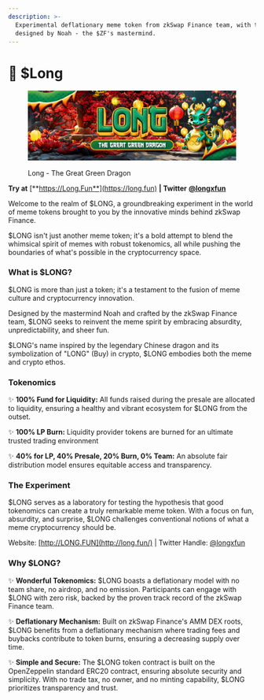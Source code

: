 ```yaml
---
description: >-
  Experimental deflationary meme token from zkSwap Finance team, with tokenomics
  designed by Noah - the $ZF's mastermind.
---
```


# 🐉 $Long

<figure><img src="../.gitbook/assets/LONG header 1500x500.png" alt=""><figcaption><p>Long - The Great Green Dragon</p></figcaption></figure>

**Try at** [**https://Long.Fun**](https://long.fun) **| Twitter** [**@longxfun**](https://twitter.com/longxfun)

Welcome to the realm of $LONG, a groundbreaking experiment in the world of meme tokens brought to you by the innovative minds behind zkSwap Finance.&#x20;

$LONG isn't just another meme token; it's a bold attempt to blend the whimsical spirit of memes with robust tokenomics, all while pushing the boundaries of what's possible in the cryptocurrency space.

### **What is $LONG?**

$LONG is more than just a token; it's a testament to the fusion of meme culture and cryptocurrency innovation.&#x20;

Designed by the mastermind Noah and crafted by the zkSwap Finance team, $LONG seeks to reinvent the meme spirit by embracing absurdity, unpredictability, and sheer fun.&#x20;

$LONG's name inspired by the legendary Chinese dragon and its symbolization of "LONG" (Buy) in crypto, $LONG embodies both the meme and crypto ethos.

### **Tokenomics**

✨ **100% Fund for Liquidity:** All funds raised during the presale are allocated to liquidity, ensuring a healthy and vibrant ecosystem for $LONG from the outset.

✨ **100% LP Burn:** Liquidity provider tokens are burned for an ultimate trusted trading environment

✨ **40% for LP, 40% Presale, 20% Burn, 0% Team:** An absolute fair distribution model ensures equitable access and transparency.

### **The Experiment**

$LONG serves as a laboratory for testing the hypothesis that good tokenomics can create a truly remarkable meme token. With a focus on fun, absurdity, and surprise, $LONG challenges conventional notions of what a meme cryptocurrency should be.&#x20;

Website: [http://LONG.FUN](http://long.fun/) | Twitter Handle: [@longxfun](https://twitter.com/longxfun)

### **Why $LONG?**

✨ **Wonderful Tokenomics:** $LONG boasts a deflationary model with no team share, no airdrop, and no emission. Participants can engage with $LONG with zero risk, backed by the proven track record of the zkSwap Finance team.

✨ **Deflationary Mechanism:** Built on zkSwap Finance's AMM DEX roots, $LONG benefits from a deflationary mechanism where trading fees and buybacks contribute to token burns, ensuring a decreasing supply over time.

✨ **Simple and Secure:** The $LONG token contract is built on the OpenZeppelin standard ERC20 contract, ensuring absolute security and simplicity. With no trade tax, no owner, and no minting capability, $LONG prioritizes transparency and trust.
